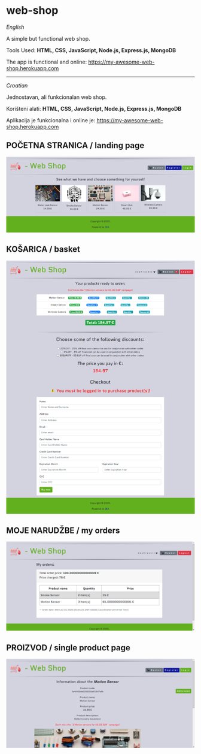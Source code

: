 # web-shop

_English_

A simple but functional web shop.

Tools Used: **HTML, CSS, JavaScript, Node.js, Express.js, MongoDB**

The app is functional and online: https://my-awesome-web-shop.herokuapp.com

********************************************

_Croatian_

Jednostavan, ali funkcionalan web shop.

Korišteni alati: **HTML, CSS, JavaScript, Node.js, Express.js, MongoDB**

Aplikacija je funkcionalna i online je: https://my-awesome-web-shop.herokuapp.com

## POČETNA STRANICA / landing page

![alt text](https://github.com/suncica-negra/web-shop/blob/master/public/index.png)

## KOŠARICA / basket

![alt text](https://github.com/suncica-negra/web-shop/blob/master/public/basket1.png)

## MOJE NARUDŽBE / my orders

![alt text](https://github.com/suncica-negra/web-shop/blob/master/public/orders.png)

## PROIZVOD / single product page

![alt text](https://github.com/suncica-negra/web-shop/blob/master/public/product.png)
